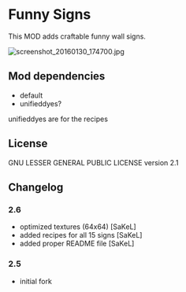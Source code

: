 # Funny Signs #

This MOD adds craftable funny wall signs.

![screenshot_20160130_174700.jpg](https://bitbucket.org/repo/MKrrbe/images/338409121-screenshot_20160130_174700.jpg)

## Mod dependencies ##
* default
* unifieddyes?

unifieddyes are for the recipes

## License ##
GNU LESSER GENERAL PUBLIC LICENSE version 2.1

## Changelog ##
### 2.6 ###
* optimized textures (64x64) [SaKeL]
* added recipes for all 15 signs [SaKeL]
* added proper README file [SaKeL]

### 2.5 ###
* initial fork